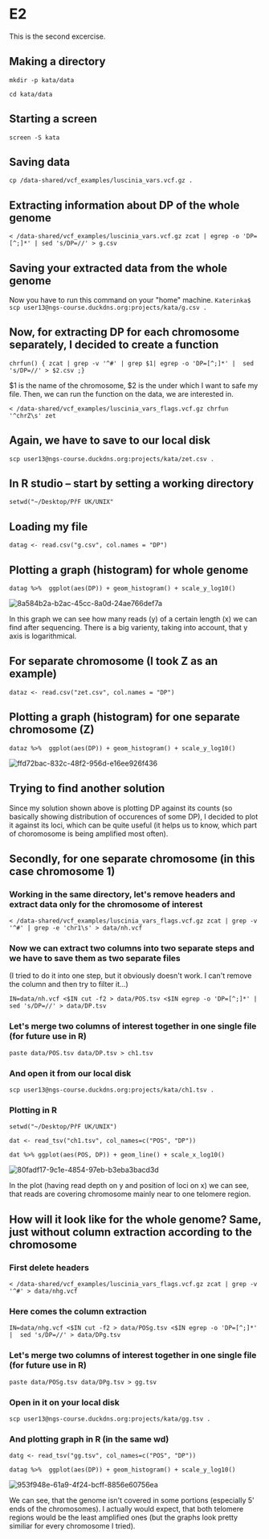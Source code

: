 # E2
This is the second excercise.
## Making a directory 
`mkdir -p kata/data`

`cd kata/data`

## Starting a screen
`screen -S kata`

## Saving data
`cp /data-shared/vcf_examples/luscinia_vars.vcf.gz .`

## Extracting information about DP of the whole genome
`< /data-shared/vcf_examples/luscinia_vars.vcf.gz zcat | egrep -o 'DP=[^;]*' | sed 's/DP=//' > g.csv`

## Saving your extracted data from the whole genome
Now you have to run this command on your "home" machine.
`Katerinka$ scp user13@ngs-course.duckdns.org:projects/kata/g.csv .`

## Now, for extracting DP for each chromosome separately, I decided to create a function
`chrfun() { zcat | grep -v '^#' | grep $1| egrep -o 'DP=[^;]*' |  sed 's/DP=//' > $2.csv ;}`

$1 is the name of the chromosome, $2 is the under which I want to safe my file.
Then, we can run the function on the data, we are interested in.

`< /data-shared/vcf_examples/luscinia_vars_flags.vcf.gz chrfun  '^chrZ\s' zet`

## Again, we have to save to our local disk
`scp user13@ngs-course.duckdns.org:projects/kata/zet.csv .`

## In R studio – start by setting a working directory
`setwd("~/Desktop/PřF UK/UNIX"`

## Loading my file
`datag <- read.csv("g.csv", col.names = "DP")`

## Plotting a graph (histogram) for whole genome
`datag %>% 
  ggplot(aes(DP)) +
  geom_histogram() +
  scale_y_log10()`
  
  ![8a584b2a-b2ac-45cc-8a0d-24ae766def7a](https://user-images.githubusercontent.com/95171276/148310987-9f67171d-56e1-41ef-a9b7-1ec36da60c27.png)
  
In this graph we can see how many reads (y) of a certain length (x) we can find after sequencing. There is a big varienty, taking into account, that y axis is logarithmical.

## For separate chromosome (I took Z as an example)
 `dataz <- read.csv("zet.csv", col.names = "DP")`
 
## Plotting a graph (histogram) for one separate chromosome (Z)
`dataz %>% 
  ggplot(aes(DP)) +
  geom_histogram() +
  scale_y_log10()`


![ffd72bac-832c-48f2-956d-e16ee926f436](https://user-images.githubusercontent.com/95171276/148310808-1f691057-920c-4551-b022-5aaa3619575c.png)

## Trying to find another solution
Since my solution shown above is plotting DP against its counts (so basically showing distribution of occurences of some DP), I decided to plot it against its loci, which can be quite useful (it helps us to know, which part of choromosome is being amplified most often).

## Secondly, for one separate chromosome (in this case chromosome 1)
### Working in the same directory, let's remove headers and extract data only for the chromosome of interest
`< /data-shared/vcf_examples/luscinia_vars_flags.vcf.gz zcat | grep -v '^#' | grep -e 'chr1\s' > data/nh.vcf
`
### Now we can extract two columns into two separate steps and we have to save them as two separate files 
(I tried to do it into one step, but it obviously doesn't work. I can't remove the column and then try to filter it...)

`IN=data/nh.vcf
<$IN cut -f2 > data/POS.tsv
<$IN egrep -o 'DP=[^;]*' |  sed 's/DP=//' > data/DP.tsv
`
### Let's merge two columns of interest together in one single file (for future use in R)
`paste data/POS.tsv data/DP.tsv > ch1.tsv`

### And open it from our local disk
`scp user13@ngs-course.duckdns.org:projects/kata/ch1.tsv .`

### Plotting in R
`setwd("~/Desktop/PřF UK/UNIX")`

`dat <- read_tsv("ch1.tsv",
       col_names=c("POS", "DP"))`
       
`dat %>%
 ggplot(aes(POS, DP)) +
 geom_line() +
 scale_x_log10()`
 
![80fadf17-9c1e-4854-97eb-b3eba3bacd3d](https://user-images.githubusercontent.com/95171276/148377784-ef626a3f-7ad5-4ca5-8c4c-163fd9273bde.png)

In the plot (having read depth on y and position of loci on x) we can see, that reads are covering chromosome mainly near to one telomere region.


## How will it look like for the whole genome? Same, just without column extraction according to the chromosome
### First delete headers
`< /data-shared/vcf_examples/luscinia_vars_flags.vcf.gz zcat | grep -v '^#' > data/nhg.vcf
`
### Here comes the column extraction 
`IN=data/nhg.vcf
<$IN cut -f2 > data/POSg.tsv
<$IN egrep -o 'DP=[^;]*' |  sed 's/DP=//' > data/DPg.tsv`

### Let's merge two columns of interest together in one single file (for future use in R)
`paste data/POSg.tsv data/DPg.tsv > gg.tsv`

### Open in it on your local disk
`scp user13@ngs-course.duckdns.org:projects/kata/gg.tsv .`

### And plotting graph in R (in the same wd)
`datg <- read_tsv("gg.tsv",
       col_names=c("POS", "DP"))`
       
`datag %>% 
  ggplot(aes(DP)) +
  geom_histogram() +
  scale_y_log10()`
  
![953f948e-61a9-4f24-bcff-8856e60756ea](https://user-images.githubusercontent.com/95171276/148382119-d841b933-aa9d-4953-ad92-6a1b0998c0f9.png)
  
 We can see, that the genome isn't covered in some portions (especially 5' ends of the chromosomes). I actually would expect, that both telomere regions would be the least amplified ones (but the graphs look pretty similiar for every chromosome I tried).

